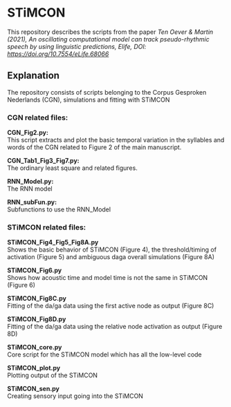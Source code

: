 # STiMCON 
This repository describes the scripts from the paper <i>Ten Oever & Martin (2021), An oscillating computational model can
track pseudo-rhythmic speech by using linguistic predictions, Elife, DOI: https://doi.org/10.7554/eLife.68066 </i> 

## Explanation
The repository consists of scripts belonging to the Corpus Gesproken Nederlands (CGN), simulations and fitting with STiMCON

### CGN related files:
<b>CGN_Fig2.py:</b>\
This script extracts and plot the basic temporal variation in the syllables and words of the CGN related to Figure 2 of the main manuscript.

<b>CGN_Tab1_Fig3_Fig7.py:</b>\
The ordinary least square and related figures.

<b>RNN_Model.py:</b>\
The RNN model

<b>RNN_subFun.py:</b>\
Subfunctions to use the RNN_Model

### STiMCON related files:
<b>STiMCON_Fig4_Fig5_Fig8A.py</b>\
Shows the basic behavior of STiMCON (Figure 4), the threshold/timing of activation (Figure 5) and ambiguous daga overall simulations (Figure 8A)

<b>STiMCON_Fig6.py</b>\
Shows how acoustic time and model time is not the same in STiMCON (Figure 6)

<b>STiMCON_Fig8C.py</b>\
Fitting of the da/ga data using the first active node as output (Figure 8C)

<b>STiMCON_Fig8D.py</b>\
Fitting of the da/ga data using the relative node activation as output (Figure 8D)

<b>STiMCON_core.py</b>\
Core script for the STiMCON model which has all the low-level code

<b>STiMCON_plot.py</b>\
Plotting output of the STiMCON

<b>STiMCON_sen.py</b>\
Creating sensory input going into the STiMCON
